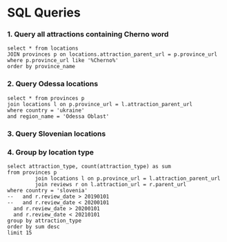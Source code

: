 # SQL Queries

### 1. Query all attractions containing Cherno word
    select * from locations
    JOIN provinces p on locations.attraction_parent_url = p.province_url
    where p.province_url like '%Cherno%'
    order by province_name

### 2. Query Odessa locations
    select * from provinces p
    join locations l on p.province_url = l.attraction_parent_url
    where country = 'ukraine'
    and region_name = 'Odessa Oblast'

### 3. Query Slovenian locations


### 4. Group by location type
    select attraction_type, count(attraction_type) as sum
    from provinces p
             join locations l on p.province_url = l.attraction_parent_url
             join reviews r on l.attraction_url = r.parent_url
    where country = 'slovenia'
    --   and r.review_date > 20190101
    --   and r.review_date < 20200101
      and r.review_date > 20200101
      and r.review_date < 20210101
    group by attraction_type
    order by sum desc
    limit 15